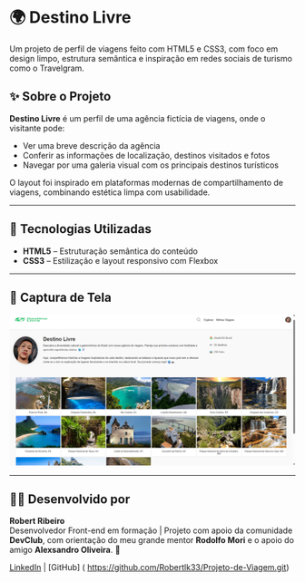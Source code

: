 # 🌍 Destino Livre

Um projeto de perfil de viagens feito com HTML5 e CSS3, com foco em design limpo, estrutura semântica e inspiração em redes sociais de turismo como o Travelgram.

## ✨ Sobre o Projeto

**Destino Livre** é um perfil de uma agência fictícia de viagens, onde o visitante pode:

- Ver uma breve descrição da agência
- Conferir as informações de localização, destinos visitados e fotos
- Navegar por uma galeria visual com os principais destinos turísticos

O layout foi inspirado em plataformas modernas de compartilhamento de viagens, combinando estética limpa com usabilidade.

---

## 🧪 Tecnologias Utilizadas

- **HTML5** – Estruturação semântica do conteúdo
- **CSS3** – Estilização e layout responsivo com Flexbox

---

## 📸 Captura de Tela
![Preview do Projeto](https://github.com/Robertlk33/Projeto-de-Viagem/blob/master/img/Readme-viagem.png?raw=true)

---
## 👨‍💻 Desenvolvido por

**Robert Ribeiro**  
Desenvolvedor Front-end em formação | Projeto com apoio da comunidade **DevClub**, com orientação do meu grande mentor **Rodolfo Mori** e o apoio do amigo **Alexsandro Oliveira**. 🚀

[LinkedIn](https://www.linkedin.com/in/robert-ribeiro-0b7a1b2b5) | [GitHub] ( https://github.com/Robertlk33/Projeto-de-Viagem.git)


